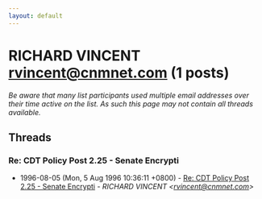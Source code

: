 ```yaml
---
layout: default
---
```


# RICHARD VINCENT <rvincent@cnmnet.com> (1 posts)

_Be aware that many list participants used multiple email addresses over their time active on the list. As such this page may not contain all threads available._

## Threads

### Re: CDT Policy Post 2.25 - Senate Encrypti
+ 1996-08-05 (Mon, 5 Aug 1996 10:36:11 +0800) - [Re: CDT Policy Post 2.25 - Senate Encrypti](/archive/1996/08/8f948db5583d5129680b14a229a32d159f646a3883c4f7f7084eb47c6f8d1641) - _RICHARD VINCENT \<rvincent@cnmnet.com\>_

